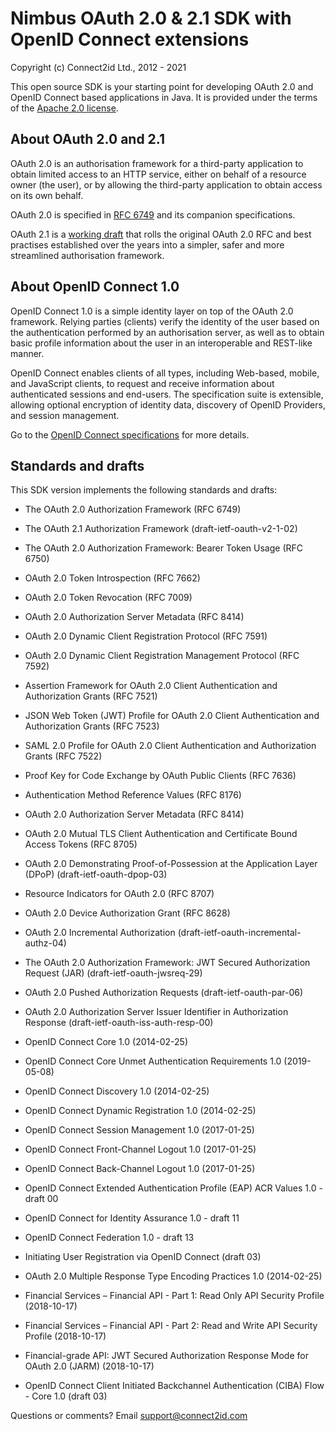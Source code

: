 # Nimbus OAuth 2.0 & 2.1 SDK with OpenID Connect extensions

Copyright (c) Connect2id Ltd., 2012 - 2021

This open source SDK is your starting point for developing OAuth 2.0 and OpenID
Connect based applications in Java. It is provided under the terms of the 
[Apache 2.0 license](https://www.apache.org/licenses/LICENSE-2.0).

## About OAuth 2.0 and 2.1

OAuth 2.0 is an authorisation framework for a third-party application to obtain 
limited access to an HTTP service, either on behalf of a resource owner (the 
user), or by allowing the third-party application to obtain access on its own 
behalf.

OAuth 2.0 is specified in [RFC 6749](http://tools.ietf.org/html/rfc6749) and 
its companion specifications.

OAuth 2.1 is a [working draft](https://tools.ietf.org/html/draft-ietf-oauth-v2-1-02)
that rolls the original OAuth 2.0 RFC and best practises established over the 
years into a simpler, safer and more streamlined authorisation framework.


## About OpenID Connect 1.0

OpenID Connect 1.0 is a simple identity layer on top of the OAuth 2.0 
framework. Relying parties (clients) verify the identity of the user based on
the authentication performed by an authorisation server, as well as to obtain 
basic profile information about the user in an interoperable and REST-like 
manner.

OpenID Connect enables clients of all types, including Web-based, mobile, and 
JavaScript clients, to request and receive information about authenticated 
sessions and end-users. The specification suite is extensible, allowing 
optional encryption of identity data, discovery of OpenID Providers, and 
session management.

Go to the [OpenID Connect specifications](http://openid.net/connect/) for more 
details.


## Standards and drafts

This SDK version implements the following standards and drafts:

* The OAuth 2.0 Authorization Framework (RFC 6749)

* The OAuth 2.1 Authorization Framework (draft-ietf-oauth-v2-1-02)

* The OAuth 2.0 Authorization Framework: Bearer Token Usage (RFC 6750)

* OAuth 2.0 Token Introspection (RFC 7662)

* OAuth 2.0 Token Revocation (RFC 7009)

* OAuth 2.0 Authorization Server Metadata (RFC 8414)

* OAuth 2.0 Dynamic Client Registration Protocol (RFC 7591)

* OAuth 2.0 Dynamic Client Registration Management Protocol (RFC 7592)

* Assertion Framework for OAuth 2.0 Client Authentication and Authorization
  Grants (RFC 7521)

* JSON Web Token (JWT) Profile for OAuth 2.0 Client Authentication and
  Authorization Grants (RFC 7523)

* SAML 2.0 Profile for OAuth 2.0 Client Authentication and Authorization
  Grants (RFC 7522)

* Proof Key for Code Exchange by OAuth Public Clients (RFC 7636)

* Authentication Method Reference Values (RFC 8176)

* OAuth 2.0 Authorization Server Metadata (RFC 8414)

* OAuth 2.0 Mutual TLS Client Authentication and Certificate Bound Access
  Tokens (RFC 8705)

* OAuth 2.0 Demonstrating Proof-of-Possession at the Application Layer
  (DPoP) (draft-ietf-oauth-dpop-03)

* Resource Indicators for OAuth 2.0 (RFC 8707)

* OAuth 2.0 Device Authorization Grant (RFC 8628)

* OAuth 2.0 Incremental Authorization (draft-ietf-oauth-incremental-authz-04)

* The OAuth 2.0 Authorization Framework: JWT Secured Authorization Request 
  (JAR) (draft-ietf-oauth-jwsreq-29)

* OAuth 2.0 Pushed Authorization Requests (draft-ietf-oauth-par-06)

* OAuth 2.0 Authorization Server Issuer Identifier in Authorization Response 
  (draft-ietf-oauth-iss-auth-resp-00)

* OpenID Connect Core 1.0 (2014-02-25)

* OpenID Connect Core Unmet Authentication Requirements 1.0 (2019-05-08)

* OpenID Connect Discovery 1.0 (2014-02-25)

* OpenID Connect Dynamic Registration 1.0 (2014-02-25)

* OpenID Connect Session Management 1.0 (2017-01-25)

* OpenID Connect Front-Channel Logout 1.0 (2017-01-25)

* OpenID Connect Back-Channel Logout 1.0 (2017-01-25)

* OpenID Connect Extended Authentication Profile (EAP) ACR Values 1.0 -
  draft 00

* OpenID Connect for Identity Assurance 1.0 - draft 11

* OpenID Connect Federation 1.0 - draft 13

* Initiating User Registration via OpenID Connect (draft 03)

* OAuth 2.0 Multiple Response Type Encoding Practices 1.0 (2014-02-25)

* Financial Services – Financial API - Part 1: Read Only API Security
  Profile (2018-10-17)

* Financial Services – Financial API - Part 2: Read and Write API Security
  Profile (2018-10-17)

* Financial-grade API: JWT Secured Authorization Response Mode for OAuth
  2.0 (JARM) (2018-10-17)

* OpenID Connect Client Initiated Backchannel Authentication (CIBA) Flow -
  Core 1.0 (draft 03)


Questions or comments? Email support@connect2id.com